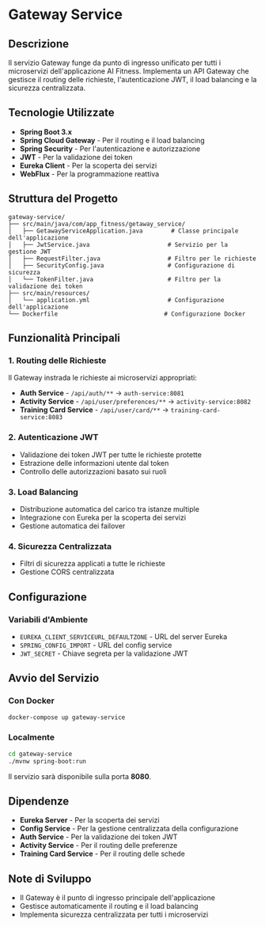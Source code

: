 # Gateway Service

## Descrizione
Il servizio Gateway funge da punto di ingresso unificato per tutti i microservizi dell'applicazione AI Fitness. Implementa un API Gateway che gestisce il routing delle richieste, l'autenticazione JWT, il load balancing e la sicurezza centralizzata.

## Tecnologie Utilizzate
- **Spring Boot 3.x**
- **Spring Cloud Gateway** - Per il routing e il load balancing
- **Spring Security** - Per l'autenticazione e autorizzazione
- **JWT** - Per la validazione dei token
- **Eureka Client** - Per la scoperta dei servizi
- **WebFlux** - Per la programmazione reattiva

## Struttura del Progetto

```
gateway-service/
├── src/main/java/com/app_fitness/getaway_service/
│   ├── GetawayServiceApplication.java        # Classe principale dell'applicazione
│   ├── JwtService.java                      # Servizio per la gestione JWT
│   ├── RequestFilter.java                   # Filtro per le richieste
│   ├── SecurityConfig.java                  # Configurazione di sicurezza
│   └── TokenFilter.java                     # Filtro per la validazione dei token
├── src/main/resources/
│   └── application.yml                      # Configurazione dell'applicazione
└── Dockerfile                              # Configurazione Docker
```

## Funzionalità Principali

### 1. Routing delle Richieste
Il Gateway instrada le richieste ai microservizi appropriati:

- **Auth Service** - `/api/auth/**` → `auth-service:8081`
- **Activity Service** - `/api/user/preferences/**` → `activity-service:8082`
- **Training Card Service** - `/api/user/card/**` → `training-card-service:8083`

### 2. Autenticazione JWT
- Validazione dei token JWT per tutte le richieste protette
- Estrazione delle informazioni utente dal token
- Controllo delle autorizzazioni basato sui ruoli

### 3. Load Balancing
- Distribuzione automatica del carico tra istanze multiple
- Integrazione con Eureka per la scoperta dei servizi
- Gestione automatica dei failover

### 4. Sicurezza Centralizzata
- Filtri di sicurezza applicati a tutte le richieste
- Gestione CORS centralizzata


## Configurazione

### Variabili d'Ambiente
- `EUREKA_CLIENT_SERVICEURL_DEFAULTZONE` - URL del server Eureka
- `SPRING_CONFIG_IMPORT` - URL del config service
- `JWT_SECRET` - Chiave segreta per la validazione JWT


## Avvio del Servizio

### Con Docker
```bash
docker-compose up gateway-service
```

### Localmente
```bash
cd gateway-service
./mvnw spring-boot:run
```

Il servizio sarà disponibile sulla porta **8080**.

## Dipendenze
- **Eureka Server** - Per la scoperta dei servizi
- **Config Service** - Per la gestione centralizzata della configurazione
- **Auth Service** - Per la validazione dei token JWT
- **Activity Service** - Per il routing delle preferenze
- **Training Card Service** - Per il routing delle schede


## Note di Sviluppo
- Il Gateway è il punto di ingresso principale dell'applicazione
- Gestisce automaticamente il routing e il load balancing
- Implementa sicurezza centralizzata per tutti i microservizi

